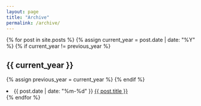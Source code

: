 ```yaml
---
layout: page
title: "Archive"
permalink: /archive/
---
```


{% for post in site.posts %}
  {% assign current_year = post.date | date: "%Y" %}
  {% if current_year != previous_year %}
    <h2>{{ current_year }}</h2>
    {% assign previous_year = current_year %}
  {% endif %}
  <li>
    {{ post.date | date: "%m-%d" }}
    <a href="{{ post.url }}">{{ post.title }}</a>
  </li>
{% endfor %}